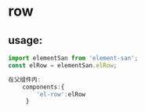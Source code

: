 # row
## usage:
```js
import elementSan from 'element-san';
const elRow = elementSan.elRow;

在父组件内:
    components:{
        'el-row':elRow
     }
```